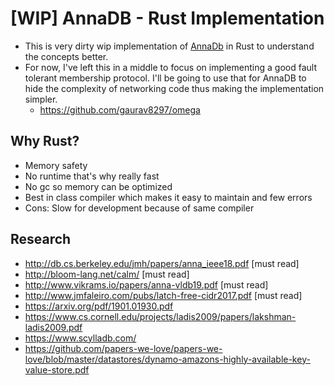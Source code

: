 # [WIP] AnnaDB - Rust Implementation

- This is very dirty wip implementation of [AnnaDb](https://github.com/hydro-project/anna) in Rust to understand the concepts better.
- For now, I've left this in a middle to focus on implementing a good fault tolerant membership protocol. I'll be going to use that for AnnaDB to hide the complexity of networking code thus making the implementation simpler.
    - https://github.com/gaurav8297/omega 

## Why Rust?

- Memory safety
- No runtime that's why really fast
- No gc so memory can be optimized
- Best in class compiler which makes it easy to maintain and few errors
- Cons: Slow for development because of same compiler

## Research

- http://db.cs.berkeley.edu/jmh/papers/anna_ieee18.pdf [must read]
- http://bloom-lang.net/calm/ [must read]
- http://www.vikrams.io/papers/anna-vldb19.pdf [must read]
- http://www.jmfaleiro.com/pubs/latch-free-cidr2017.pdf [must read]
- https://arxiv.org/pdf/1901.01930.pdf
- https://www.cs.cornell.edu/projects/ladis2009/papers/lakshman-ladis2009.pdf
- https://www.scylladb.com/
- https://github.com/papers-we-love/papers-we-love/blob/master/datastores/dynamo-amazons-highly-available-key-value-store.pdf
